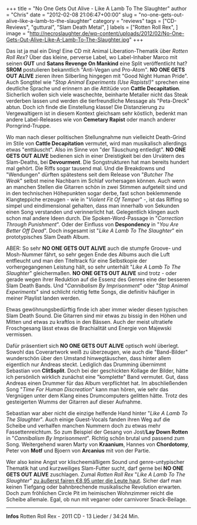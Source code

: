 +++
title = "No One Gets Out Alive - Like A Lamb To The Slaughter"
author = "Chris"
date = "2012-02-08 21:06:47+00:00"
slug = "no-one-gets-out-alive-like-a-lamb-to-the-slaughter"
category = "reviews"
tags = ["CD-Reviews", "guttural", "Slam Death Metal", ]
labels = ["Rotten Roll Rex", ]
image = "http://necroslaughter.de/wp-content/uploads/2012/02/No-One-Gets-Out-Alive-Like-A-Lamb-To-The-Slaughter.jpg"
+++

Das ist ja mal ein Ding! Eine CD mit Animal Liberation-Thematik über _Rotten Roll Rex_? Über das kleine, perverse Label, wo Label-Inhaber Marco mit seinen **GUT** und **Satans Revenge On Mankind** eine Split veröffentlicht hat? **SROM** postulieren bekanntlich "Anti-Vegan und Pro-Atom". **NO ONE GETS OUT ALIVE** zieren ihren Silberling hingegen mit "Good Night Human Pride". Auch Songtitel wie "_Stop Animal Experiments (Use Rapists!)_" sprechen eine deutliche Sprache und erinnern an die Attitüde von **Cattle Decapitation**. Sicherlich wollen sich viele waschechte, beinharte Metaller nicht das Steak verderben lassen und werden die tierfreundliche Message als "Peta-Dreck" abtun. Doch ich finde die Einstellung klasse!
Die Distanzierung zu Vergewaltigern ist in diesem Kontext gleichsam sehr köstlich, bedenkt man andere Label-Releases wie von **Cemetary Rapist** oder manch anderer Porngrind-Truppe.

Wo man nach dieser politischen Stellungnahme nun vielleicht Death-Grind im Stile von **Cattle Decapitation** vermutet, wird man musikalisch allerdings etwas "enttäuscht". Also im Sinne von "der Täuschung entledigt". **NO ONE GETS OUT ALIVE** bedienen sich in einer Dreistigkeit bei den Urvätern des Slam-Deaths, bei **Devourment**. Die Songstrukturen hat man bereits hundert mal gehört. Die Riffs sogar tausend mal. Und die Breakdowns und "Wendungen" dürften spätestens seit dem Release von "_Butcher The Weak_" selbst meine Nachbarn im Schlaf vorhersagen können. Auch wenn an manchen Stellen die Gitarren schön in zwei Stimmen aufgeteilt sind und in den technischen Höhepunkten sogar derbe, fast schon beklemmende Klangteppiche erzeugen - wie in "_Violent Fit Of Temper_" -, ist das Riffing so simpel und eindimensional gehalten, dass man innerhalb von Sekunden einen Song verstanden und verinnerlicht hat.
Gelegentlich klingen auch schon mal andere Ideen durch. Die Spoken-Word-Passage in "_Correction Through Punishment_". Oder der Einfluss von **Despondency** in "_You Are Better Off Dead_". Doch insgesamt ist "_Like A Lamb To The Slaughter_" ein prototypisches Slam Death Album.

ABER: So sehr **NO ONE GETS OUT ALIVE** auch die stumpfe Groove- und Mosh-Nummer fährt, so sehr gegen Ende des Albums auch die Luft entfleucht und man den Titeltrack für eine Selbstkopie der vorhergegangenen Leistung hält, so sehr unterhält "_Like A Lamb To The Slaughter_" gleichermaßen. **NO ONE GETS OUT ALIVE** sind trotz - oder gerade wegen ihrer Reduktion auf die Essenz des Genres eine der besseren Slam Death Bands. Und "_Cannibalism By Imprisonment_" oder "_Stop Animal Experiments_" sind schlicht richtig fette Songs, die definitiv häufiger in meiner Playlist landen werden.

Etwas gewöhnungsbedürftig finde ich aber immer wieder diesen typischen Slam Death Sound. Die Gitarren sind mir etwas zu bissig in den Höhen und Mitten und etwas zu kraftlos in den Bässen. Auch der meist ultratiefe Froschgesang lässt etwas die Brachialität und Energie von Majewski vermissen.

Dafür präsentiert sich **NO ONE GETS OUT ALIVE** optisch wohl überlegt. Sowohl das Coverartwork weiß zu überzeugen, wie auch die "Band-Bilder" wunderschön über den Umstand hinwegtäuschen, dass hinter allem eigentlich nur Andreas steckt. Lediglich das Drumming übernimmt Sebastian von **Clit$split**. Doch bei der geschickten Kollage der Bilder, hätte ich persönlich wirklich zunächst eine "komplette" Band vermutet.
Gut, dass Andreas einen Drummer für das Album verpflichtet hat. Im abschließenden Song "_Time For Human Discreation_" kann man hören, wie sehr das Vergnügen unter dem Klang eines Drumcomputers gelitten hätte. Trotz des gesteigerten Wumms der Gitarren auf dieser Aufnahme.

Sebastian war aber nicht die einzige helfende Hand hinter "_Like A Lamb To The Slaughter_". Auch einige Guest-Vocals fanden ihren Weg auf die Scheibe und verhalfen manchen Nummern doch zu etwas mehr Fassettenreichtum. So zum Beispiel der Gesang von Jost/**Lay Down Rotten** in "_Cannibalism By Imprisonment_". Richtig schön brutal und passend zum Song. Weitergehend waren Marty von **Kraanium**, Hannes von **Chordotomy**, Peter von **Motf** und Bjoern von **Arcanius** mit von der Partie.

Wer also keine Angst vor klischeemäßigem Sound und genre-untypischer Thematik hat und kurzweiliges Slam-Futter sucht, darf gerne bei **NO ONE GETS OUT ALIVE** zuschlagen. Zumal _Rotten Roll Rex_ "_Like A Lamb To The Slaughter_" <a href="http://shops.channeladvisor.de/epages/237049_1.sf/en_US/?ObjectPath=/Shops/237049_1/Products/9564">zu äußerst fairen €8,95 unter die Leute haut</a>. Sicher darf man keinen Tiefgang oder bahnbrechende musikalische Revolution erwarten. Doch zum fröhlichen Circle Pit im heimischen Wohnzimmer reicht die Scheibe allemale. Egal, ob nun mit veganer oder carnivorer Snack-Beilage.



---
**Infos**
Rotten Roll Rex - 2011
CD - 13 Lieder / 34:24 Min.
